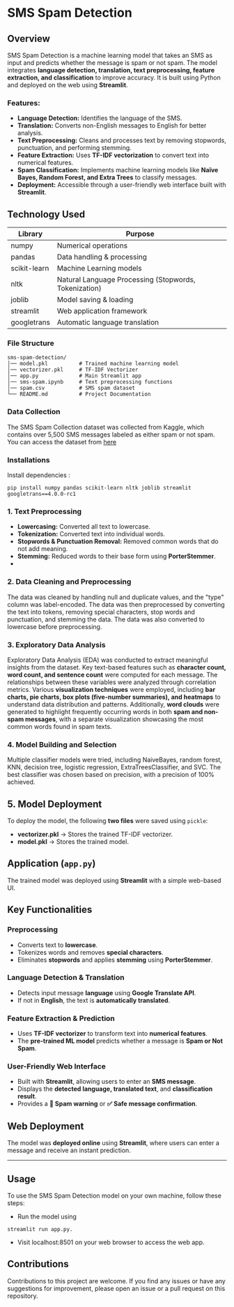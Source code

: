 # SMS Spam Detection

## Overview
SMS Spam Detection is a machine learning model that takes an SMS as input and predicts whether the message is spam or not spam. The model integrates **language detection, translation, text preprocessing, feature extraction, and classification** to improve accuracy. It is built using Python and deployed on the web using **Streamlit**.

### Features:
- **Language Detection:** Identifies the language of the SMS.
- **Translation:** Converts non-English messages to English for better analysis.
- **Text Preprocessing:** Cleans and processes text by removing stopwords, punctuation, and performing stemming.
- **Feature Extraction:** Uses **TF-IDF vectorization** to convert text into numerical features.
- **Spam Classification:** Implements machine learning models like **Naïve Bayes, Random Forest, and Extra Trees** to classify messages.
- **Deployment:** Accessible through a user-friendly web interface built with **Streamlit**.

## Technology Used

| Library      | Purpose                                               |
|--------------|-------------------------------------------------------|
| numpy        | Numerical operations                                  |
| pandas       | Data handling & processing                            |
| scikit-learn | Machine Learning models                               |
| nltk         | Natural Language Processing (Stopwords, Tokenization) |
| joblib       | Model saving & loading                                |
| streamlit    | Web application framework                             |
| googletrans  | Automatic language translation                        |

### File Structure 

```
sms-spam-detection/
│── model.pkl          # Trained machine learning model
│── vectorizer.pkl     # TF-IDF Vectorizer
│── app.py             # Main Streamlit app
│── sms-spam.ipynb     # Text preprocessing functions
│── spam.csv           # SMS spam dataset
└── README.md          # Project Documentation
```

### Data Collection
The SMS Spam Collection dataset was collected from Kaggle, which contains over 5,500 SMS messages labeled as either spam or not spam.
You can access the dataset from [here](https://www.kaggle.com/datasets/uciml/sms-spam-collection-dataset)

### Installations

Install dependencies :

```
pip install numpy pandas scikit-learn nltk joblib streamlit googletrans==4.0.0-rc1
```

### 1. Text Preprocessing
- **Lowercasing:** Converted all text to lowercase.
- **Tokenization:** Converted text into individual words.
- **Stopwords & Punctuation Removal:** Removed common words that do not add meaning.
- **Stemming:** Reduced words to their base form using **PorterStemmer**.
- 
### 2. Data Cleaning and Preprocessing
The data was cleaned by handling null and duplicate values, and the "type" column was label-encoded. The data was then preprocessed by converting the text into tokens, removing special characters, stop words and punctuation, and stemming the data. The data was also converted to lowercase before preprocessing.

### 3. Exploratory Data Analysis
Exploratory Data Analysis (EDA) was conducted to extract meaningful insights from the dataset. Key text-based features such as **character count, word count, and sentence count** were computed for each message. The relationships between these variables were analyzed through correlation metrics. Various **visualization techniques** were employed, including **bar charts, pie charts, box plots (five-number summaries), and heatmaps** to understand data distribution and patterns. Additionally, **word clouds** were generated to highlight frequently occurring words in both **spam and non-spam messages**, with a separate visualization showcasing the most common words found in spam texts.

### 4. Model Building and Selection
Multiple classifier models were tried, including NaiveBayes, random forest, KNN, decision tree, logistic regression, ExtraTreesClassifier, and SVC. The best classifier was chosen based on precision, with a precision of 100% achieved.

## 5. Model Deployment
To deploy the model, the following **two files** were saved using `pickle`:
- **vectorizer.pkl** → Stores the trained TF-IDF vectorizer.
- **model.pkl** → Stores the trained model.

## Application (`app.py`) 

The trained model was deployed using **Streamlit** with a simple web-based UI.  

## **Key Functionalities**  

### **Preprocessing**
- Converts text to **lowercase**.  
- Tokenizes words and removes **special characters**.  
- Eliminates **stopwords** and applies **stemming** using **PorterStemmer**.  

### **Language Detection & Translation**
- Detects input message **language** using **Google Translate API**.  
- If not in **English**, the text is **automatically translated**.  

### **Feature Extraction & Prediction**
- Uses **TF-IDF vectorizer** to transform text into **numerical features**.  
- The **pre-trained ML model** predicts whether a message is **Spam or Not Spam**.  

### **User-Friendly Web Interface**
- Built with **Streamlit**, allowing users to enter an **SMS message**.  
- Displays the **detected language, translated text**, and **classification result**.  
- Provides a **🚨 Spam warning** or **✅ Safe message confirmation**.  

## **Web Deployment**
The model was **deployed online** using **Streamlit**, where users can enter a message and receive an instant prediction.  

---

## Usage
To use the SMS Spam Detection model on your own machine, follow these steps:

+ Run the model using 
```
streamlit run app.py.
```
+ Visit localhost:8501 on your web browser to access the web app.


## Contributions
Contributions to this project are welcome. If you find any issues or have any suggestions for improvement, please open an issue or a pull request on this repository.
